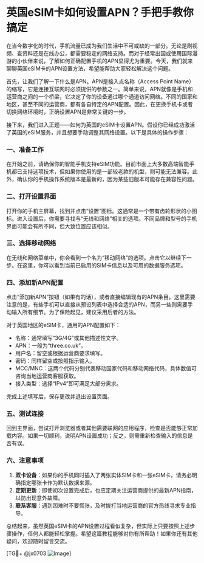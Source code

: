 # 英国eSIM卡如何设置APN？手把手教你搞定

在当今数字化的时代，手机流量已成为我们生活中不可或缺的一部分。无论是刷视频、查资料还是在线办公，都需要稳定的网络支持。而对于经常出国或使用国际漫游的小伙伴来说，了解如何正确配置手机的APN显得尤为重要。今天，我们就来聊聊英国eSIM卡的APN设置方法，希望能帮助大家轻松解决这个问题。

首先，让我们了解一下什么是APN。APN是接入点名称（Access Point Name）的缩写，它是连接互联网时必须提供的参数之一。简单来说，APN就像是手机和运营商之间的一个桥梁，它决定了你的设备通过哪个通道访问网络。不同的国家和地区，甚至不同的运营商，都有各自特定的APN配置。因此，在更换手机卡或者切换网络环境时，正确设置APN是非常关键的一步。

接下来，我们进入正题——如何为英国的eSIM卡设置APN。假设你已经成功激活了英国的eSIM服务，并且想要手动调整其网络设置。以下是具体的操作步骤：

### 一、准备工作
在开始之前，请确保你的智能手机支持eSIM功能。目前市面上大多数高端智能手机都已支持这项技术，但如果你使用的是一部较老款的机型，则可能无法兼容。此外，确认你的手机操作系统版本是最新的，因为某些旧版本可能存在兼容性问题。

### 二、打开设置界面
打开你的手机主屏幕，找到并点击“设置”图标。这通常是一个带有齿轮形状的小图标。进入设置后，你需要寻找与“无线和网络”相关的选项。不同品牌和型号的手机界面可能会有所不同，但大致位置应该相似。

### 三、选择移动网络
在无线和网络菜单中，你会看到一个名为“移动网络”的选项。点击它以继续下一步。在这里，你可以看到当前已启用的SIM卡信息以及可用的数据服务选项。

### 四、添加新APN配置
点击“添加新APN”按钮（如果有的话），或者直接编辑现有的APN条目。这里需要注意的是，有些手机可以直接从预设列表中选择合适的APN，而另一些则需要手动输入所有细节。为了保险起见，建议采用后者的方法。

对于英国地区的eSIM卡，通用的APN配置如下：
- 名称：通常填写“3G/4G”或其他描述性文字。
- APN：一般为“three.co.uk”。
- 用户名：留空或根据运营商要求填写。
- 密码：同样留空或按照指示输入。
- MCC/MNC：这两个代码分别代表移动国家代码和移动网络代码，具体数值可咨询当地运营商客服获取。
- 接入类型：选择“IPv4”即可满足大部分需求。

完成上述填写后，保存更改并退出设置页面。

### 五、测试连接
回到主界面，尝试打开浏览器或者其他需要联网的应用程序，检查是否能够正常加载内容。如果一切顺利，说明APN设置成功；反之，则需重新检查输入的信息是否有误。

### 六、注意事项
1. **双卡设备**：如果你的手机同时插入了两张实体SIM卡和一张eSIM卡，请务必明确指定哪张卡作为默认数据来源。
2. **定期更新**：即使初次设置完成后，也应定期关注运营商提供的最新APN指南，以防出现意外故障。
3. **联系客服**：遇到困难时不要慌张，及时拨打当地运营商的官方热线寻求专业指导。

总结起来，虽然英国eSIM卡的APN设置过程看似复杂，但实际上只要按照上述步骤操作，任何人都能轻松掌握。希望这篇教程能够对你有所帮助！如果你还有其他疑问，欢迎随时留言交流。

[TG💪+ @jx0703 ![Image](https://github.com/user-attachments/assets/dbca1d08-cadb-493c-b0ec-ad6f7a83f270)]